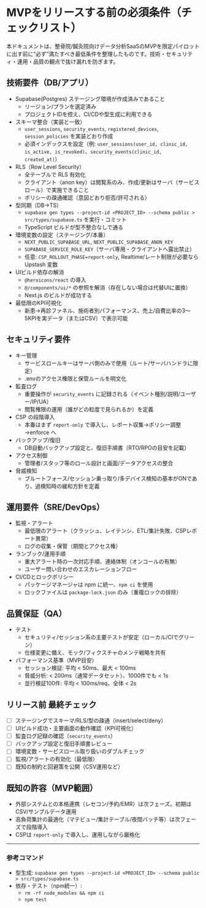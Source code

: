 # MVPをリリースする前の必須条件（チェックリスト）

本ドキュメントは、整骨院/鍼灸院向けデータ分析SaaSのMVPを限定パイロットに出す前に“必ず”満たすべき最低条件を整理したものです。技術・セキュリティ・運用・品質の観点で抜け漏れを防ぎます。

## 技術要件（DB/アプリ）
- Supabase(Postgres) ステージング環境が作成済みであること
  - リージョン/プランを選定済み
  - プロジェクトIDを控え、CI/CDや型生成に利用できる
- スキーマ整合（実装と一致）
  - `user_sessions`, `security_events`, `registered_devices`, `session_policies` を実装どおり作成
  - 必須インデックスを設定（例: `user_sessions(user_id, clinic_id, is_active, is_revoked)`、`security_events(clinic_id, created_at)`）
- RLS（Row Level Security）
  - 全テーブルで RLS 有効化
  - クライアント（anon key）は閲覧系のみ、作成/更新はサーバ（サービスロール）で実施できること
  - ポリシーの疎通確認（意図どおり拒否/許可される）
- 型同期（DB→TS）
  - `supabase gen types --project-id <PROJECT_ID> --schema public > src/types/supabase.ts` を実行・コミット
  - TypeScript ビルドが型不整合なしで通る
- 環境変数の設定（ステージング/本番）
  - `NEXT_PUBLIC_SUPABASE_URL`, `NEXT_PUBLIC_SUPABASE_ANON_KEY`
  - `SUPABASE_SERVICE_ROLE_KEY`（サーバ専用・クライアントへ露出禁止）
  - 任意: `CSP_ROLLOUT_PHASE=report-only`, Realtime/レート制限が必要なら Upstash 変数
- UIビルド依存の解消
  - `@heroicons/react` の導入
  - `@/components/ui/*` の参照を解消（存在しない場合は代替UIに置換）
  - Next.js のビルドが成功する
- 最低限のKPI可視化
  - 新患→再診ファネル、施術者別パフォーマンス、売上/自費比率の3〜5KPIを実データ（またはCSV）で表示可能

## セキュリティ要件
- キー管理
  - サービスロールキーはサーバ側のみで使用（ルート/サーバハンドラに限定）
  - .envのアクセス権限と保管ルールを明文化
- 監査ログ
  - 重要操作が `security_events` に記録される（イベント種別/説明/ユーザー/IP/UA）
  - 閲覧権限の運用（誰がどの粒度で見られるか）を定義
- CSP の段階導入
  - 本番はまず `report-only` で導入し、レポート収集→ポリシー調整→enforce へ
- バックアップ/復旧
  - DB自動バックアップ設定と、復旧手順書（RTO/RPOの目安を記載）
- アクセス制御
  - 管理者/スタッフ等のロール設計と画面/データアクセスの整合
- 脅威検知
  - ブルートフォース/セッション乗っ取り/多デバイス検知の基本がONであり、過検知時の緩和方針を定義

## 運用要件（SRE/DevOps）
- 監視・アラート
  - 最低限のアラート（クラッシュ、レイテンシ、ETL/集計失敗、CSPレポート異常）
  - ログの収集・保管（期間とアクセス権）
- ランブック/運用手順
  - 重大アラート時の一次対応手順、連絡体制（オンコールの有無）
  - ユーザー問い合わせのエスカレーションフロー
- CI/CDとロックポリシー
  - パッケージマネージャは npm に統一、`npm ci` を使用
  - ロックファイルは `package-lock.json` のみ（重複ロックの排除）

## 品質保証（QA）
- テスト
  - セキュリティ/セッション系の主要テストが安定（ローカル/CIでグリーン）
  - 仕様変更に備え、モック/フィクスチャのメンテ戦略を共有
- パフォーマンス基準（MVP目安）
  - セッション検証: 平均 < 50ms、最大 < 100ms
  - 脅威分析: < 200ms（通常データセット）、1000件でも < 1s
  - 並行検証100件: 平均 < 100ms/req、全体 < 2s

## リリース前 最終チェック
- [ ] ステージングでスキーマ/RLS/型の疎通（insert/select/deny）
- [ ] UIビルド成功・主要画面の動作確認（KPI可視化）
- [ ] 監査ログ記録の確認（`security_events`）
- [ ] バックアップ設定と復旧手順書レビュー
- [ ] 環境変数・サービスロール取り扱いのダブルチェック
- [ ] 監視/アラートの有効化（最低限）
- [ ] 既知の制約と回避策を公開（CSV運用など）

## 既知の許容（MVP範囲）
- 外部システムとの本格連携（レセコン/予約/EMR）は次フェーズ。初期はCSV/サンプルデータ運用
- 高負荷集計の最適化（マテビュー/集計テーブル/夜間バッチ等）は次フェーズで段階導入
- CSPは `report-only` で導入し、運用しながら厳格化

---

### 参考コマンド
- 型生成: `supabase gen types --project-id <PROJECT_ID> --schema public > src/types/supabase.ts`
- 依存・テスト（npm統一）:
  - `rm -rf node_modules && npm ci`
  - `npm test`

